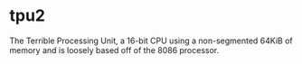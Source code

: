 # tpu2
The Terrible Processing Unit, a 16-bit CPU using a non-segmented 64KiB of memory and is loosely based off of the 8086 processor.
